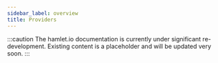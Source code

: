 ```yaml
---
sidebar_label: overview
title: Providers
---
```

:::caution
The hamlet.io documentation is currently under significant re-development. Existing content is a placeholder and will be updated very soon.
:::
